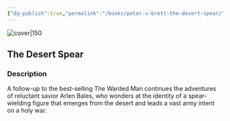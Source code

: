 ```yaml
---
{"dg-publish":true,"permalink":"/books/peter-v-brett-the-desert-spear/","title":"\"The Desert Spear\"","tags":["Fantasy"]}
---
```




![cover|150](http://books.google.com/books/content?id=Oo3B6KoOwWUC&printsec=frontcover&img=1&zoom=1&source=gbs_api)

## The Desert Spear

### Description

A follow-up to the best-selling The Warded Man continues the adventures of reluctant savior Arlen Bales, who wonders at the identity of a spear-wielding figure that emerges from the desert and leads a vast army intent on a holy war.
```